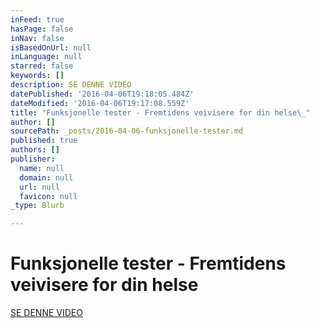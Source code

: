 ```yaml
---
inFeed: true
hasPage: false
inNav: false
isBasedOnUrl: null
inLanguage: null
starred: false
keywords: []
description: SE DENNE VIDEO
datePublished: '2016-04-06T19:18:05.484Z'
dateModified: '2016-04-06T19:17:08.559Z'
title: "Funksjonelle tester - Fremtidens veivisere for din helse\_"
author: []
sourcePath: _posts/2016-04-06-funksjonelle-tester.md
published: true
authors: []
publisher:
  name: null
  domain: null
  url: null
  favicon: null
_type: Blurb

---
```

# Funksjonelle tester - Fremtidens veivisere for din helse 

[SE DENNE VIDEO][0]

[0]: https://youtu.be/gy5yKbduGkc